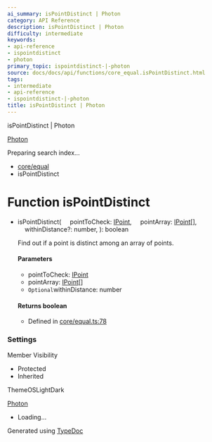```yaml
---
ai_summary: isPointDistinct | Photon
category: API Reference
description: isPointDistinct | Photon
difficulty: intermediate
keywords:
- api-reference
- ispointdistinct
- photon
primary_topic: ispointdistinct-|-photon
source: docs/docs/api/functions/core_equal.isPointDistinct.html
tags:
- intermediate
- api-reference
- ispointdistinct-|-photon
title: isPointDistinct | Photon
---
```

isPointDistinct | Photon

[Photon](../index.md)




Preparing search index...

* [core/equal](../modules/core_equal.md)
* isPointDistinct

# Function isPointDistinct

* isPointDistinct(
      pointToCheck: [IPoint](../interfaces/core_schema.IPoint.md),
      pointArray: [IPoint](../interfaces/core_schema.IPoint.md)[],
      withinDistance?: number,
  ): boolean

  Find out if a point is distinct among an array of points.

  #### Parameters

  + pointToCheck: [IPoint](../interfaces/core_schema.IPoint.md)
  + pointArray: [IPoint](../interfaces/core_schema.IPoint.md)[]
  + `Optional`withinDistance: number

  #### Returns boolean

  + Defined in [core/equal.ts:78](https://github.com/mwhite454/photon/blob/main/packages/photon/src/core/equal.ts#L78)

### Settings

Member Visibility

* Protected
* Inherited

ThemeOSLightDark

[Photon](../index.md)

* Loading...

Generated using [TypeDoc](https://typedoc.org/)
